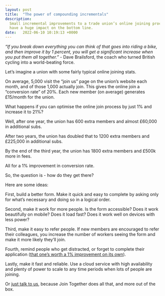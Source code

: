```yaml
---
layout: post
title:  "The power of compounding incrementals"
description:
  Small incremental improvements to a trade union’s online joining process can
  have a huge impact on the bottom line.
date:   2022-06-10 10:19:13 +0000
---
```


*“If you break down everything you can think of that goes into riding a bike, and then improve it by 1 percent, you will get a significant increase when you put them all together.”*  - Dave Brailsford, the coach who turned British cycling into a world-beating force.

Let’s imagine a union with some fairly typical online joining stats.

On average, 5,000 visit the “join us” page on the union’s website each month, and of those 1,000 actually join. This gives the online join a “conversion rate” of 20%. Each new member (on average) generates £15/month for the union.

What happens if you can optimise the online join process by just 1% and increase it to 21%?

Well, after one year, the union has 600 extra members and almost £60,000 in additional subs.

After two years, the union has doubled that to 1200 extra members and £225,000 in additional subs.

By the end of the third year, the union has 1800 extra members and £500k more in fees.

All for a 1% improvement in conversion rate.

So, the question is - how do they get there?

Here are some ideas:

First, build a better form. Make it quick and easy to complete by asking only for what’s necessary and doing so in a logical order.

Second, make it work for more people. Is the form accessible? Does it work beautifully on mobile? Does it load fast? Does it work well on devices with less power?

Third, make it easy to refer people. If new members are encouraged to refer their colleagues, you increase the number of workers seeing the form and make it more likely they’ll join.

Fourth, remind people who get distracted, or forget to complete their application ([that one’s worth a 1% improvement on its own](/post/2022-05-29-do-now-or-do-later)).

Lastly, make it fast and reliable. Use a cloud service with high availability and plenty of power to scale to any time periods when lots of people are joining.

Or [just talk to us](https://calendly.com/join-together/hello), because Join Together does all that, and more out of the box.
